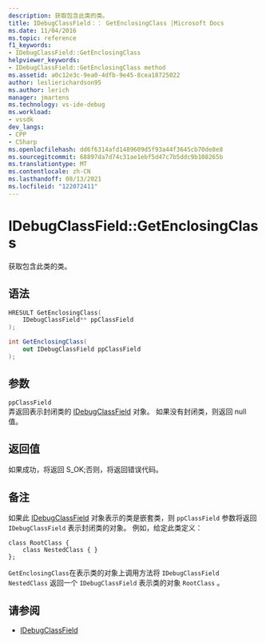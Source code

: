 ```yaml
---
description: 获取包含此类的类。
title: IDebugClassField：： GetEnclosingClass |Microsoft Docs
ms.date: 11/04/2016
ms.topic: reference
f1_keywords:
- IDebugClassField::GetEnclosingClass
helpviewer_keywords:
- IDebugClassField::GetEnclosingClass method
ms.assetid: a0c12e3c-9ea0-4dfb-9e45-8cea18725022
author: leslierichardson95
ms.author: lerich
manager: jmartens
ms.technology: vs-ide-debug
ms.workload:
- vssdk
dev_langs:
- CPP
- CSharp
ms.openlocfilehash: dd6f6314afd1489609d5f93a44f3645cb70de8e8
ms.sourcegitcommit: 68897da7d74c31ae1ebf5d47c7b5ddc9b108265b
ms.translationtype: MT
ms.contentlocale: zh-CN
ms.lasthandoff: 08/13/2021
ms.locfileid: "122072411"
---
```

# <a name="idebugclassfieldgetenclosingclass"></a>IDebugClassField::GetEnclosingClass
获取包含此类的类。

## <a name="syntax"></a>语法

```cpp
HRESULT GetEnclosingClass(
    IDebugClassField** ppClassField
);
```

```csharp
int GetEnclosingClass(
    out IDebugClassField ppClassField
);
```

## <a name="parameters"></a>参数
`ppClassField`\
弄返回表示封闭类的 [IDebugClassField](../../../extensibility/debugger/reference/idebugclassfield.md) 对象。 如果没有封闭类，则返回 null 值。

## <a name="return-value"></a>返回值
如果成功，将返回 S_OK;否则，将返回错误代码。

## <a name="remarks"></a>备注
如果此 [IDebugClassField](../../../extensibility/debugger/reference/idebugclassfield.md) 对象表示的类是嵌套类，则 `ppClassField` 参数将返回 `IDebugClassField` 表示封闭类的对象。 例如，给定此类定义：

```
class RootClass {
    class NestedClass { }
};
```

`GetEnclosingClass`在表示类的对象上调用方法将 `IDebugClassField` `NestedClass` 返回一个 `IDebugClassField` 表示类的对象 `RootClass` 。

## <a name="see-also"></a>请参阅
- [IDebugClassField](../../../extensibility/debugger/reference/idebugclassfield.md)
